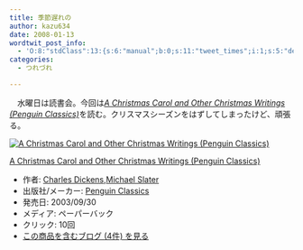 ```yaml
---
title: 季節遅れの
author: kazu634
date: 2008-01-13
wordtwit_post_info:
  - 'O:8:"stdClass":13:{s:6:"manual";b:0;s:11:"tweet_times";i:1;s:5:"delay";i:0;s:7:"enabled";i:1;s:10:"separation";s:2:"60";s:7:"version";s:3:"3.7";s:14:"tweet_template";b:0;s:6:"status";i:2;s:6:"result";a:0:{}s:13:"tweet_counter";i:2;s:13:"tweet_log_ids";a:1:{i:0;i:3603;}s:9:"hash_tags";a:0:{}s:8:"accounts";a:1:{i:0;s:7:"kazu634";}}'
categories:
  - つれづれ

---
```

<div class="section">
<p>
    　水曜日は読書会。今回は<i><a href="http://d.hatena.ne.jp/asin/0140439056" onclick="__gaTracker('send', 'event', 'outbound-article', 'http://d.hatena.ne.jp/asin/0140439056', 'A Christmas Carol and Other Christmas Writings (Penguin Classics)');">A Christmas Carol and Other Christmas Writings (Penguin Classics)</a></i>を読む。クリスマスシーズンをはずしてしまったけど、頑張る。
</p>
  
<div class="hatena-asin-detail">
<a href="http://www.amazon.co.jp/dp/0140439056/?tag=hatena_st1-22&ascsubtag=d-7ibv" onclick="__gaTracker('send', 'event', 'outbound-article', 'http://www.amazon.co.jp/dp/0140439056/?tag=hatena_st1-22&ascsubtag=d-7ibv', '');"><img src="https://images-na.ssl-images-amazon.com/images/I/61tawf-7aWL._SL160_.jpg" class="hatena-asin-detail-image" alt="A Christmas Carol and Other Christmas Writings (Penguin Classics)" title="A Christmas Carol and Other Christmas Writings (Penguin Classics)" /></a></p> 
    
<div class="hatena-asin-detail-info">
<p class="hatena-asin-detail-title">
<a href="http://www.amazon.co.jp/dp/0140439056/?tag=hatena_st1-22&ascsubtag=d-7ibv" onclick="__gaTracker('send', 'event', 'outbound-article', 'http://www.amazon.co.jp/dp/0140439056/?tag=hatena_st1-22&ascsubtag=d-7ibv', 'A Christmas Carol and Other Christmas Writings (Penguin Classics)');">A Christmas Carol and Other Christmas Writings (Penguin Classics)</a>
</p>
      
<ul>
<li>
<span class="hatena-asin-detail-label">作者:</span> <a href="http://d.hatena.ne.jp/keyword/Charles%20Dickens" onclick="__gaTracker('send', 'event', 'outbound-article', 'http://d.hatena.ne.jp/keyword/Charles%20Dickens', 'Charles Dickens');" class="keyword">Charles Dickens</a>,<a href="http://d.hatena.ne.jp/keyword/Michael%20Slater" onclick="__gaTracker('send', 'event', 'outbound-article', 'http://d.hatena.ne.jp/keyword/Michael%20Slater', 'Michael Slater');" class="keyword">Michael Slater</a>
</li>
<li>
<span class="hatena-asin-detail-label">出版社/メーカー:</span> <a href="http://d.hatena.ne.jp/keyword/Penguin%20Classics" onclick="__gaTracker('send', 'event', 'outbound-article', 'http://d.hatena.ne.jp/keyword/Penguin%20Classics', 'Penguin Classics');" class="keyword">Penguin Classics</a>
</li>
<li>
<span class="hatena-asin-detail-label">発売日:</span> 2003/09/30
</li>
<li>
<span class="hatena-asin-detail-label">メディア:</span> ペーパーバック
</li>
<li>
<span class="hatena-asin-detail-label">クリック</span>: 10回
</li>
<li>
<a href="http://d.hatena.ne.jp/asin/0140439056" onclick="__gaTracker('send', 'event', 'outbound-article', 'http://d.hatena.ne.jp/asin/0140439056', 'この商品を含むブログ (4件) を見る');" target="_blank">この商品を含むブログ (4件) を見る</a>
</li>
</ul>
</div>
    
<div class="hatena-asin-detail-foot">
</div>
</div>
</div>
